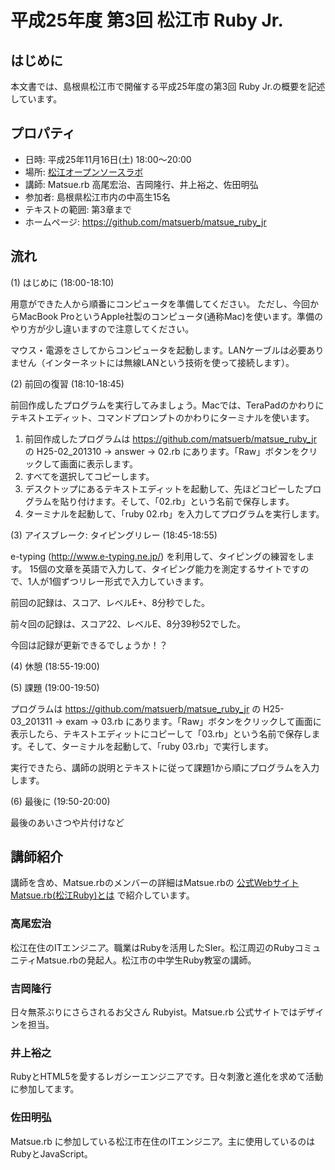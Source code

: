 # 平成25年度 第3回 松江市 Ruby Jr.

## はじめに

本文書では、島根県松江市で開催する平成25年度の第3回 Ruby Jr.の概要を記述しています。

## プロパティ

* 日時: 平成25年11月16日(土) 18:00〜20:00
* 場所: [松江オープンソースラボ](http://www1.city.matsue.shimane.jp/sangyoushinkou/ruby/rubycity/rabo/open.html)
* 講師: Matsue.rb 高尾宏治、吉岡隆行、井上裕之、佐田明弘
* 参加者: 島根県松江市内の中高生15名
* テキストの範囲: 第3章まで
* ホームページ: https://github.com/matsuerb/matsue_ruby_jr

## 流れ

(1) はじめに (18:00-18:10)

用意ができた人から順番にコンピュータを準備してください。
ただし、今回からMacBook ProというApple社製のコンピュータ(通称Mac)を使います。準備のやり方が少し違いますので注意してください。

マウス・電源をさしてからコンピュータを起動します。LANケーブルは必要ありません（インターネットには無線LANという技術を使って接続します）。

(2) 前回の復習 (18:10-18:45)

前回作成したプログラムを実行してみましょう。Macでは、TeraPadのかわりにテキストエディット、コマンドプロンプトのかわりにターミナルを使います。

1. 前回作成したプログラムは https://github.com/matsuerb/matsue_ruby_jr の H25-02_201310 → answer → 02.rb にあります。「Raw」ボタンをクリックして画面に表示します。
2. すべてを選択してコピーします。
3. デスクトップにあるテキストエディットを起動して、先ほどコピーしたプログラムを貼り付けます。そして、「02.rb」という名前で保存します。
4. ターミナルを起動して、「ruby 02.rb」を入力してプログラムを実行します。

(3) アイスブレーク: タイピングリレー (18:45-18:55)

e-typing (http://www.e-typing.ne.jp/) を利用して、タイピングの練習をします。
15個の文章を英語で入力して、タイピング能力を測定するサイトですので、1人が1個ずつリレー形式で入力していきます。

前回の記録は、スコア、レベルE+、8分秒でした。

前々回の記録は、スコア22、レベルE、8分39秒52でした。

今回は記録が更新できるでしょうか！？

(4) 休憩 (18:55-19:00)

(5) 課題 (19:00-19:50)

プログラムは https://github.com/matsuerb/matsue_ruby_jr の H25-03_201311 → exam → 03.rb にあります。「Raw」ボタンをクリックして画面に表示したら、テキストエディットにコピーして「03.rb」という名前で保存します。そして、ターミナルを起動して、「ruby 03.rb」で実行します。

実行できたら、講師の説明とテキストに従って課題1から順にプログラムを入力します。

(6) 最後に (19:50-20:00)

最後のあいさつや片付けなど

## 講師紹介

講師を含め、Matsue.rbのメンバーの詳細はMatsue.rbの [公式Webサイト](http://matsue.rubyist.net/) [Matsue.rb(松江Ruby)とは](http://matsue.rubyist.net/members/) で紹介しています。

### 高尾宏治

松江在住のITエンジニア。職業はRubyを活用したSIer。松江周辺のRubyコミュニティMatsue.rbの発起人。松江市の中学生Ruby教室の講師。

### 吉岡隆行

日々無茶ぶりにさらされるお父さん Rubyist。Matsue.rb 公式サイトではデザインを担当。

### 井上裕之

RubyとHTML5を愛するレガシーエンジニアです。日々刺激と進化を求めて活動に参加してます。

### 佐田明弘

Matsue.rb に参加している松江市在住のITエンジニア。主に使用しているのはRubyとJavaScript。
